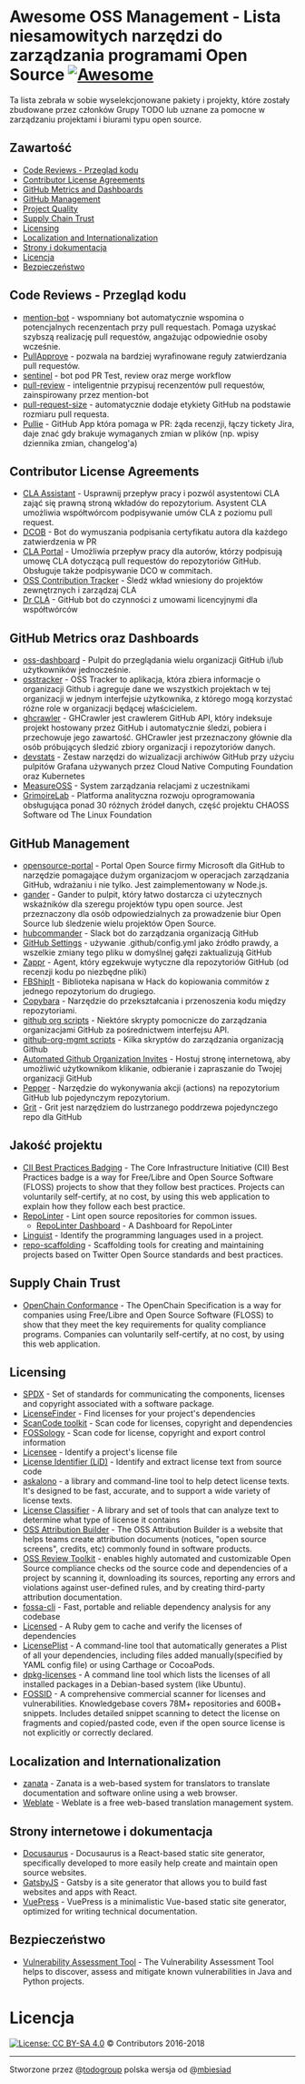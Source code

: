 # Awesome OSS Management - Lista niesamowitych narzędzi do zarządzania programami Open Source [![Awesome](https://awesome.re/badge-flat.svg)](https://awesome.re)

Ta lista zebrała w sobie wyselekcjonowane pakiety i projekty, które zostały zbudowane przez członków Grupy TODO lub uznane za pomocne w zarządzaniu projektami i biurami typu open source.

## Zawartość
* [Code Reviews - Przegląd kodu](#code-reviews-przegląd-kodu)
* [Contributor License Agreements](#contributor-license-agreements)
* [GitHub Metrics and Dashboards](#github-metrics-and-dashboards)
* [GitHub Management](#github-management)
* [Project Quality](#project-quality)
* [Supply Chain Trust](#supply-chain-trust)
* [Licensing](#licensing)
* [Localization and Internationalization](#localization-and-internationalization)
* [Strony i dokumentacja](#strony-i-dokumentacja)
* [Licencja](#licencja)
* [Bezpieczeństwo](#bezpieczeństwo)


## Code Reviews - Przegląd kodu

- [mention-bot](https://github.com/facebookarchive/mention-bot) - wspomniany bot automatycznie wspomina o potencjalnych recenzentach przy pull requestach. Pomaga uzyskać szybszą realizację pull requestów, angażując odpowiednie osoby wcześnie.
- [PullApprove](https://www.pullapprove.com) - pozwala na bardziej wyrafinowane reguły zatwierdzania pull requestów.
- [sentinel](https://github.com/habitat-sh/sentinel) - bot pod PR Test, review oraz merge workflow
- [pull-review](https://github.com/imsky/pull-review) - inteligentnie przypisuj recenzentów pull requestów, zainspirowany przez mention-bot
- [pull-request-size](https://github.com/noqcks/pull-request-size) - automatycznie dodaje etykiety GitHub na podstawie rozmiaru pull requesta.
- [Pullie](https://github.com/godaddy/pullie) - GitHub App która pomaga w PR: żąda recenzji, łączy tickety Jira, daje znać gdy brakuje wymaganych zmian w plików (np. wpisy dziennika zmian, changelog'a)

## Contributor License Agreements

- [CLA Assistant](https://github.com/cla-assistant/cla-assistant) - Usprawnij przepływ pracy i pozwól asystentowi CLA zająć się prawną stroną wkładów do repozytorium. Asystent CLA umożliwia współtwórcom podpisywanie umów CLA z poziomu pull request.
- [DCOB](https://github.com/chef/dcob) - Bot do wymuszania podpisania certyfikatu autora dla każdego zatwierdzenia w PR
- [CLA Portal](https://github.com/vmware/claportal) - Umożliwia przepływ pracy dla autorów, którzy podpisują umowę CLA dotyczącą pull requestów do repozytoriów GitHub. Obsługuje także podpisywanie DCO w commitach.
- [OSS Contribution Tracker](https://github.com/amzn/oss-contribution-tracker) - Śledź wkład wniesiony do projektów zewnętrznych i zarządzaj CLA
- [Dr CLA](https://github.com/salesforce/dr-cla) - GitHub bot do czynności z umowami licencyjnymi dla współtwórców

## GitHub Metrics oraz Dashboards

- [oss-dashboard](https://github.com/amzn/oss-dashboard) - Pulpit do przeglądania wielu organizacji GitHub i/lub użytkowników jednocześnie.
- [osstracker](https://github.com/Netflix/osstracker) - OSS Tracker to aplikacja, która zbiera informacje o organizacji Github i agreguje dane we wszystkich projektach w tej organizacji w jednym interfejsie użytkownika, z którego mogą korzystać różne role w organizacji będącej właścicielem.
- [ghcrawler](https://github.com/microsoft/ghcrawler) - GHCrawler jest crawlerem GitHub API, który indeksuje projekt hostowany przez GitHub i automatycznie śledzi, pobiera i przechowuje jego zawartość. GHCrawler jest przeznaczony głównie dla osób próbujących śledzić zbiory organizacji i repozytoriów danych.
- [devstats](https://github.com/cncf/devstats) - Zestaw narzędzi do wizualizacji archiwów GitHub przy użyciu pulpitów Grafana używanych przez Cloud Native Computing Foundation oraz Kubernetes
- [MeasureOSS](https://github.com/MeasureOSS/Measure) - System zarządzania relacjami z uczestnikami
- [GrimoireLab](https://chaoss.github.io/grimoirelab/) - Platforma analityczna rozwoju oprogramowania obsługująca ponad 30 różnych źródeł danych, część projektu CHAOSS Software od The Linux Foundation

## GitHub Management

- [opensource-portal](https://github.com/Microsoft/opensource-portal) - Portal Open Source firmy Microsoft dla GitHub to narzędzie pomagające dużym organizacjom w operacjach zarządzania GitHub, wdrażaniu i nie tylko. Jest zaimplementowany w Node.js.
- [gander](https://github.com/paypal/gander) - Gander to pulpit, który łatwo dostarcza ci użytecznych wskaźników dla szeregu projektów typu open source. Jest przeznaczony dla osób odpowiedzialnych za prowadzenie biur Open Source lub śledzenie wielu projektów Open Source.
- [hubcommander](https://github.com/Netflix/hubcommander) - Slack bot do zarządzania organizacją GitHub
- [GitHub Settings](https://github.com/probot/settings) - używanie .github/config.yml jako źródło prawdy, a wszelkie zmiany tego pliku w domyślnej gałęzi zaktualizują GitHub
- [Zappr](https://github.com/zalando/zappr) - Agent, który egzekwuje wytyczne dla repozytoriów GitHub (od recenzji kodu po niezbędne pliki)
- [FBShipIt](https://github.com/facebook/fbshipit) - Biblioteka napisana w Hack do kopiowania commitów z jednego repozytorium do drugiego.
- [Copybara](https://github.com/google/copybara) - Narzędzie do przekształcania i przenoszenia kodu między repozytoriami.
- [github org scripts](https://github.com/mozilla/github-org-scripts) - Niektóre skrypty pomocnicze do zarządzania organizacjami GitHub za pośrednictwem interfejsu API.
- [github-org-mgmt scripts](https://github.com/bertvv/github-org-mgmt) - Kilka skryptów do zarządzania organizacją Github
- [Automated Github Organization Invites](https://github.com/thundergolfer/automated-github-organization-invites) - Hostuj stronę internetową, aby umożliwić użytkownikom klikanie, odbieranie i zapraszanie do Twojej organizacji GitHub
- [Pepper](https://github.com/genuinetools/pepper) - Narzędzie do wykonywania akcji (actions) na repozytorium GitHub lub pojedynczym repozytorium. 
- [Grit](https://github.com/grailbio/grit) - Grit jest narzędziem do lustrzanego poddrzewa pojedynczego repo dla GitHub

## Jakość projektu

- [CII Best Practices Badging](https://bestpractices.coreinfrastructure.org/) - The Core Infrastructure Initiative (CII) Best Practices badge is a way for Free/Libre and Open Source Software (FLOSS) projects to show that they follow best practices. Projects can voluntarily self-certify, at no cost, by using this web application to explain how they follow each best practice.
- [RepoLinter](https://github.com/todogroup/repolinter) - Lint open source repositories for common issues.
  - [RepoLinter Dashboard](https://github.com/todogroup/repolinter-dashboard) - A Dashboard for RepoLinter
- [Linguist](https://github.com/github/linguist) - Identify the programming languages used in a project.
- [repo-scaffolding](https://github.com/twitter/repo-scaffolding) - Scaffolding tools for creating and maintaining projects based on Twitter Open Source standards and best practices.

## Supply Chain Trust

- [OpenChain Conformance](https://certification.openchainproject.org) - The OpenChain Specification is a way for companies using Free/Libre and Open Source Software (FLOSS) to show that they meet the key requirements for quality compliance programs. Companies can voluntarily self-certify, at no cost, by using this web application.

## Licensing

- [SPDX](https://spdx.org) - Set of standards for communicating the components, licenses and copyright associated with a software package.
- [LicenseFinder](https://github.com/pivotal-legacy/LicenseFinder) - Find licenses for your project's dependencies
- [ScanCode toolkit](https://github.com/nexB/scancode-toolkit) - Scan code for licenses, copyright and dependencies
- [FOSSology](https://www.fossology.org) - Scan code for license, copyright and export control information
- [Licensee](https://github.com/benbalter/licensee) - Identify a project's license file
- [License Identifier (LiD)](https://github.com/codeauroraforum/lid) - Identify and extract license text from source code
- [askalono](https://github.com/amzn/askalono) - a library and command-line tool to help detect license texts. It's designed to be fast, accurate, and to support a wide variety of license texts.
- [License Classifier](https://github.com/google/licenseclassifier) - A library and set of tools that can analyze text to determine what type of license it contains
- [OSS Attribution Builder](https://github.com/amzn/oss-attribution-builder) - The OSS Attribution Builder is a website that helps teams create attribution documents (notices, "open source screens", credits, etc) commonly found in software products.
- [OSS Review Toolkit](https://github.com/heremaps/oss-review-toolkit) - enables highly automated and customizable Open Source compliance checks od the source code and dependencies of a project by scanning it, downloading its sources, reporting any errors and violations against user-defined rules, and by creating third-party attribution documentation.
- [fossa-cli](https://github.com/fossas/fossa-cli) - Fast, portable and reliable dependency analysis for any codebase
- [Licensed](https://github.com/github/licensed) - A Ruby gem to cache and verify the licenses of dependencies
- [LicensePlist](https://github.com/mono0926/LicensePlist) - A command-line tool that automatically generates a Plist of all your dependencies, including files added manually(specified by YAML config file) or using Carthage or CocoaPods.
- [dpkg-licenses](https://github.com/daald/dpkg-licenses) - A command line tool which lists the licenses of all installed packages in a Debian-based system (like Ubuntu).
- [FOSSID](https://fossid.com) - A comprehensive commercial scanner for licenses and vulnerabilities.  Knowledgebase covers 78M+ repositories and 600B+ snippets. Includes detailed snippet scanning to detect the license on fragments and copied/pasted code, even if the open source license is not explicitly or correctly declared.

## Localization and Internationalization

- [zanata](https://github.com/zanata/zanata-platform) - Zanata is a web-based system for translators to translate documentation and software online using a web browser.
- [Weblate](https://weblate.org/) - Weblate is a free web-based translation management system.

## Strony internetowe i dokumentacja

- [Docusaurus](https://docusaurus.io) - Docusaurus is a React-based static site generator, specifically developed to more easily help create and maintain open source websites.
- [GatsbyJS](https://www.gatsbyjs.org/) - Gatsby is a site generator that allows you to build fast websites and apps with React.
- [VuePress](https://vuepress.vuejs.org/) - VuePress is a minimalistic Vue-based static site generator, optimized for writing technical documentation.

## Bezpieczeństwo

- [Vulnerability Assessment Tool](https://github.com/SAP/vulnerability-assessment-tool) - The Vulnerability Assessment Tool helps to discover, assess and mitigate known vulnerabilities in Java and Python projects.

# Licencja

[![License: CC BY-SA 4.0](https://mirrors.creativecommons.org/presskit/buttons/80x15/svg/by-sa.svg)](https://creativecommons.org/licenses/by-sa/4.0/) © Contributors 2016-2018

____________________________________
Stworzone przez @[todogroup](https://github.com/todogroup/) polska wersja od @[mbiesiad](https://github.com/mbiesiad)
